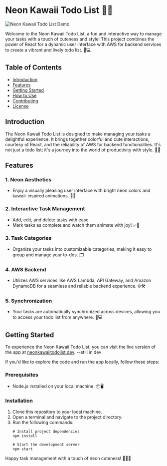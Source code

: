 # Neon Kawaii Todo List 🌈📝

![Neon Kawaii Todo List Demo](demo.gif)

Welcome to the Neon Kawaii Todo List, a fun and interactive way to manage your tasks with a touch of cuteness and style! This project combines the power of React for a dynamic user interface with AWS for backend services to create a vibrant and lively todo list. 🌟💻

## Table of Contents
- [Introduction](#introduction)
- [Features](#features)
- [Getting Started](#getting-started)
- [How to Use](#how-to-use)
- [Contributing](#contributing)
- [License](#license)

## Introduction

The Neon Kawaii Todo List is designed to make managing your tasks a delightful experience. It brings together colorful and cute interactions, courtesy of React, and the reliability of AWS for backend functionalities. It's not just a todo list; it's a journey into the world of productivity with style. 🎈🎀

## Features

### 1. Neon Aesthetics
- Enjoy a visually pleasing user interface with bright neon colors and kawaii-inspired animations. 🌈🌸

### 2. Interactive Task Management
- Add, edit, and delete tasks with ease.
- Mark tasks as complete and watch them animate with joy! ✅🎉

### 3. Task Categories
- Organize your tasks into customizable categories, making it easy to group and manage your to-dos. 🗂️

### 4. AWS Backend
- Utilizes AWS services like AWS Lambda, API Gateway, and Amazon DynamoDB for a seamless and reliable backend experience. 🌐🛠️

### 5. Synchronization
- Your tasks are automatically synchronized across devices, allowing you to access your todo list from anywhere. 📲💻

## Getting Started

To experience the Neon Kawaii Todo List, you can visit the live version of the app at [neonkawaiitodolist.dev](https://www.neonkawaiitodolist.dev). --stiil in dev

If you'd like to explore the code and run the app locally, follow these steps:

### Prerequisites
- Node.js installed on your local machine. 📦🖥️

### Installation
1. Clone this repository to your local machine.
2. Open a terminal and navigate to the project directory.
3. Run the following commands:
   ```shell
   # Install project dependencies
   npm install

   # Start the development server
   npm start
 Happy task management with a touch of neon cuteness! 🌟📆🌈

